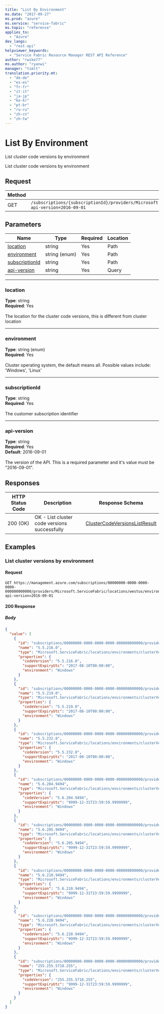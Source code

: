```yaml
---
title: "List By Environment"
ms.date: "2017-09-27"
ms.prod: "azure"
ms.service: "service-fabric"
ms.topic: "reference"
applies_to: 
  - "Azure"
dev_langs: 
  - "rest-api"
helpviewer_keywords: 
  - "Service Fabric Resource Manager REST API Reference"
author: "rwike77"
ms.author: "ryanwi"
manager: "timlt"
translation.priority.mt: 
  - "de-de"
  - "es-es"
  - "fr-fr"
  - "it-it"
  - "ja-jp"
  - "ko-kr"
  - "pt-br"
  - "ru-ru"
  - "zh-cn"
  - "zh-tw"
---
```

# List By Environment
List cluster code versions by environment

List cluster code versions by environment


## Request
| Method | Request URI |
| ------ | ----------- |
| GET | `/subscriptions/{subscriptionId}/providers/Microsoft.ServiceFabric/locations/{location}/environments/{environment}/clusterVersions?api-version=2016-09-01` |


## Parameters
| Name | Type | Required | Location |
| --- | --- | --- | --- |
| [location](#location) | string | Yes | Path |
| [environment](#environment) | string (enum) | Yes | Path |
| [subscriptionId](#subscriptionid) | string | Yes | Path |
| [api-version](#api-version) | string | Yes | Query |

____
### location
__Type__: string <br/>
__Required__: Yes<br/>
<br/>
The location for the cluster code versions, this is different from cluster location

____
### environment
__Type__: string (enum) <br/>
__Required__: Yes<br/>
<br/>
Cluster operating system, the default means all. Possible values include: 'Windows', 'Linux'

____
### subscriptionId
__Type__: string <br/>
__Required__: Yes<br/>
<br/>
The customer subscription identifier

____
### api-version
__Type__: string <br/>
__Required__: Yes<br/>
__Default__: 2016-09-01 <br/>
<br/>
The version of the API. This is a required parameter and it's value must be "2016-09-01".

## Responses

| HTTP Status Code | Description | Response Schema |
| --- | --- | --- |
| 200 (OK) | OK - List cluster code versions successfully<br/> | [ClusterCodeVersionsListResult](sfrp-2017-07-01-preview-model-clustercodeversionslistresult.md) |


## Examples

### List cluster versions by environment

#### Request
```
GET https://management.azure.com/subscriptions/00000000-0000-0000-0000-000000000000/providers/Microsoft.ServiceFabric/locations/westus/environments/Windows/clusterVersions?api-version=2016-09-01
```

#### 200 Response
##### Body
```json
{
  "value": [
    {
      "id": "subscriptions/00000000-0000-0000-0000-000000000000/providers/Microsoft.ServiceFabric/locations/westus/environments/Windows/clusterVersions/5.5.216.0",
      "name": "5.5.216.0",
      "type": "Microsoft.ServiceFabric/locations/environments/clusterVersions",
      "properties": {
        "codeVersion": "5.5.216.0",
        "supportExpiryUtc": "2017-08-10T00:00:00",
        "environment": "Windows"
      }
    },
    {
      "id": "subscriptions/00000000-0000-0000-0000-000000000000/providers/Microsoft.ServiceFabric/locations/westus/environments/Windows/clusterVersions/5.5.219.0",
      "name": "5.5.219.0",
      "type": "Microsoft.ServiceFabric/locations/environments/clusterVersions",
      "properties": {
        "codeVersion": "5.5.219.0",
        "supportExpiryUtc": "2017-08-10T00:00:00",
        "environment": "Windows"
      }
    },
    {
      "id": "subscriptions/00000000-0000-0000-0000-000000000000/providers/Microsoft.ServiceFabric/locations/westus/environments/Windows/clusterVersions/5.5.232.0",
      "name": "5.5.232.0",
      "type": "Microsoft.ServiceFabric/locations/environments/clusterVersions",
      "properties": {
        "codeVersion": "5.5.232.0",
        "supportExpiryUtc": "2017-08-10T00:00:00",
        "environment": "Windows"
      }
    },
    {
      "id": "subscriptions/00000000-0000-0000-0000-000000000000/providers/Microsoft.ServiceFabric/locations/westus/environments/Windows/clusterVersions/5.6.204.9494",
      "name": "5.6.204.9494",
      "type": "Microsoft.ServiceFabric/locations/environments/clusterVersions",
      "properties": {
        "codeVersion": "5.6.204.9494",
        "supportExpiryUtc": "9999-12-31T23:59:59.9999999",
        "environment": "Windows"
      }
    },
    {
      "id": "subscriptions/00000000-0000-0000-0000-000000000000/providers/Microsoft.ServiceFabric/locations/westus/environments/Windows/clusterVersions/5.6.205.9494",
      "name": "5.6.205.9494",
      "type": "Microsoft.ServiceFabric/locations/environments/clusterVersions",
      "properties": {
        "codeVersion": "5.6.205.9494",
        "supportExpiryUtc": "9999-12-31T23:59:59.9999999",
        "environment": "Windows"
      }
    },
    {
      "id": "subscriptions/00000000-0000-0000-0000-000000000000/providers/Microsoft.ServiceFabric/locations/westus/environments/Windows/clusterVersions/5.6.210.9494",
      "name": "5.6.210.9494",
      "type": "Microsoft.ServiceFabric/locations/environments/clusterVersions",
      "properties": {
        "codeVersion": "5.6.210.9494",
        "supportExpiryUtc": "9999-12-31T23:59:59.9999999",
        "environment": "Windows"
      }
    },
    {
      "id": "subscriptions/00000000-0000-0000-0000-000000000000/providers/Microsoft.ServiceFabric/locations/westus/environments/Windows/clusterVersions/5.6.220.9494",
      "name": "5.6.220.9494",
      "type": "Microsoft.ServiceFabric/locations/environments/clusterVersions",
      "properties": {
        "codeVersion": "5.6.220.9494",
        "supportExpiryUtc": "9999-12-31T23:59:59.9999999",
        "environment": "Windows"
      }
    },
    {
      "id": "subscriptions/00000000-0000-0000-0000-000000000000/providers/Microsoft.ServiceFabric/locations/westus/environments/Windows/clusterVersions/255.255.5718.255",
      "name": "255.255.5718.255",
      "type": "Microsoft.ServiceFabric/locations/environments/clusterVersions",
      "properties": {
        "codeVersion": "255.255.5718.255",
        "supportExpiryUtc": "9999-12-31T23:59:59.9999999",
        "environment": "Windows"
      }
    }
  ]
}
```

